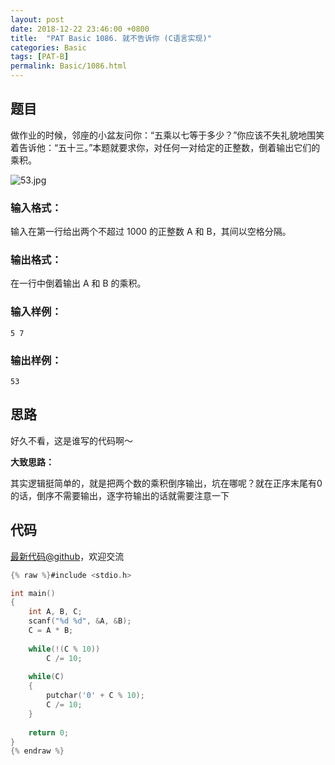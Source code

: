 ```yaml
---
layout: post
date: 2018-12-22 23:46:00 +0800
title:  "PAT Basic 1086. 就不告诉你 (C语言实现)"
categories: Basic
tags: [PAT-B]
permalink: Basic/1086.html
---
```


## 题目

做作业的时候，邻座的小盆友问你：“五乘以七等于多少？”你应该不失礼貌地围笑着告诉他：“五十三。”本题就要求你，对任何一对给定的正整数，倒着输出它们的乘积。

![53.jpg](https://images.ptausercontent.com/0c3a4497-27c3-45ea-9c8e-5a1ab2df48af.jpg)

### 输入格式：

输入在第一行给出两个不超过 1000 的正整数 A 和 B，其间以空格分隔。

### 输出格式：

在一行中倒着输出 A 和 B 的乘积。

### 输入样例：

    
    
    5 7
    

### 输出样例：

    
    
    53
    



## 思路

好久不看，这是谁写的代码啊～

**大致思路：**

其实逻辑挺简单的，就是把两个数的乘积倒序输出，坑在哪呢？就在正序末尾有0的话，倒序不需要输出，逐字符输出的话就需要注意一下

## 代码

[最新代码@github](https://github.com/OliverLew/PAT/blob/master/PATBasic/1086.c)，欢迎交流
```c
{% raw %}#include <stdio.h>

int main()
{
    int A, B, C;
    scanf("%d %d", &A, &B);
    C = A * B;
    
    while(!(C % 10))
        C /= 10;
    
    while(C)
    {
        putchar('0' + C % 10);
        C /= 10;
    }
    
    return 0;
}
{% endraw %}
```